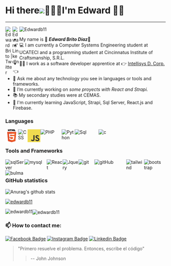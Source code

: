 # Hi there<img src="https://media.giphy.com/media/hvRJCLFzcasrR4ia7z/giphy.gif" width="35px">🙍🏻‍♂️I'm Edward 👨‍💻
---
<a href="https://twitter.com/brito_edward11">
  <img align="left" alt="Edward Brito | Twitter" width="22px" src="https://raw.githubusercontent.com/peterthehan/peterthehan/master/assets/twitter.svg" />
</a>

<a href="https://www.linkedin.com/in/edward-brito-diaz-b60909179/">
  <img align="left" alt="Edward' LinkedIn" width="22px" src="https://raw.githubusercontent.com/peterthehan/peterthehan/master/assets/linkedin.svg" />
</a>

![Edwardb11](https://komarev.com/ghpvc/?username=edwardb11&label=Profile%20views&color=0e75b6&style=flat)


- My name is :crown: ***Edward Brito Diaz***:crown:  <br>
- :computer: I am currently a Computer Systems Engineering student at UCATECI and a programming student at Cincinnatus Institute of Craftsmanship, S.R.L.<br>
- 👨‍💻 I work as a software developer apprentice at 👉 [Intellisys D. Corp.](https://intellisysdcorp.com) 👈  <br> 
- 💬 Ask me about any technology you see in languages or tools and frameworks.
-  🔭 I’m currently working on *some proyects with React and Strapi.* <br> 
- :books:   My secondary studies were at CEMAS.  <br> 
- 🌱 I'm currently learning JavaScript, Strapi, Sql Server, React.js and Firebase.

### Languages
<img align="left" alt="HTML5" width="40px" src="https://raw.githubusercontent.com/github/explore/80688e429a7d4ef2fca1e82350fe8e3517d3494d/topics/html/html.png" />

<img align="left" alt="CSS" width="30px" src="https://upload.wikimedia.org/wikipedia/commons/thumb/d/d5/CSS3_logo_and_wordmark.svg/800px-CSS3_logo_and_wordmark.svg.png" />

<img align="left" alt="JavaScript" width="40px" src="https://raw.githubusercontent.com/github/explore/80688e429a7d4ef2fca1e82350fe8e3517d3494d/topics/javascript/javascript.png" />

<img align="left" alt="PHP" width="67px" src="https://upload.wikimedia.org/wikipedia/commons/thumb/2/27/PHP-logo.svg/1280px-PHP-logo.svg.png" />

<img align="left" alt="Python" width="41px" src="https://www.seekpng.com/png/full/70-701896_python-transparent-background-graphic-design.png" />


<img align="left" alt="Sql" width="75px" src="https://blog.desafiolatam.com/wp-content/uploads/2018/05/sql-logo.png" />

<img align="left" alt="c" width="36px" src="https://upload.wikimedia.org/wikipedia/commons/thumb/1/18/C_Programming_Language.svg/695px-C_Programming_Language.svg.png" />  


<br><br> 

### Tools and Frameworks

<img align="left" alt="sqlServer" width="60px" src="https://datawarehouse.io/wp-content/uploads/2020/04/MSSQL.png" />  

<img align="left" alt="mysql" width="70px" src="https://d1.awsstatic.com/asset-repository/products/amazon-rds/1024px-MySQL.ff87215b43fd7292af172e2a5d9b844217262571.png" />  

<img align="left" alt="React" width="50px" src="https://upload.wikimedia.org/wikipedia/commons/thumb/4/47/React.svg/1200px-React.svg.png" />

<img align="left" alt="Jquery" width="50px" src="https://icon-library.com/images/jquery-icon-png/jquery-icon-png-27.jpg"/>  

<img align="left" alt="git" width="50px" src="https://upload.wikimedia.org/wikipedia/commons/thumb/3/3f/Git_icon.svg/1024px-Git_icon.svg.png" />  

<img align="left" alt="gitHub" width="100px" src="https://clipart.info/images/ccovers/1499794873github-logo-png.png" />  

<img align="left" alt="tailwind" width="56px" src="https://btihen.me/post_ruby_rails/rails_6_1_tailwind_2_0_alpinejs/featured.png"/>  

<img align="left" alt="bootstrap" width="56px" src="https://seocom.agency/wp-content/uploads/2019/02/bootstrap-stack.png"/>  

<img align="left" alt="bulma" width="100px" src="https://bulma.io/images/bulma-logo.png"/>  


<br><br> 

### GitHub statistics
  ![Anurag's github stats](https://github-readme-stats.vercel.app/api?username=Edwardb11&theme=default&show_icons=true)

<p align="left"> <a href="https://github.com/ryo-ma/github-profile-trophy"><img src="https://github-profile-trophy.vercel.app/?username=edwardb11" alt="edwardb11" /></a> </p>

<p><img align="left" src="https://github-readme-stats.vercel.app/api/top-langs?username=edwardb11&show_icons=true&locale=en&layout=compact" alt="edwardb11" /></p> 

<p><img align="center" src="https://github-readme-streak-stats.herokuapp.com/?user=edwardb11&" alt="edwardb11" /></p>

### 📫 How to contact me:

[![Facebook Badge](https://img.shields.io/badge/-EdwardBrito-blue?style=flat-square&logo=Facebook&logoColor=white&link=https://www.facebook.com/EdwardBritoDiaz/)](https://www.facebook.com/EdwardBritoDiaz/) 
[![Instagram Badge](https://img.shields.io/badge/-EdwardBrito-brightgreen?style=flat-square&logo=Instagram&logoColor=white&link=https://www.instagram.com/brito_edward11/)](https://www.instagram.com/brito_edward11/)
[![Linkedin Badge](https://img.shields.io/badge/-EdwardBrito-blue?style=flat-square&logo=Linkedin&logoColor=white&link=https://www.linkedin.com/in/edward-brito-diaz-b60909179/)](https://www.linkedin.com/in/edward-brito-diaz-b60909179/)
<br>

> "Primero resuelve el problema. Entonces, escribe el código"
>>-- John Johnson

<!--
**Edwardb11/Edwardb11** is a ✨ _special_ ✨ repository because its `README.md` (this file) appears on your GitHub profile.

Here are some ideas to get you started:

- 🔭 I’m currently working on my repository
- 🌱 I’m currently learning to manage my github
- 👯 I’m looking to collaborate on a project
- 🤔 I’m looking for help with ...
- 💬 Ask me about ...
- 📫 How to reach me: ...
- 😄 Pronouns: ...
- ⚡ Fun fact: ...
-->

